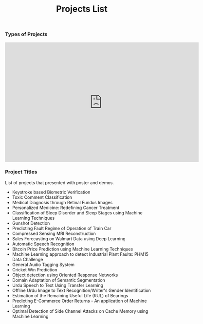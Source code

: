 ﻿---  
layout: page  
title: Projects List
permalink: /project_list/  
---  
### Types of Projects 
<iframe width="635.5296495956874" height="392.9506828528073" seamless frameborder="0" scrolling="no" src="https://docs.google.com/spreadsheets/d/e/2PACX-1vRuXuJJ5HBvhd43Cj8xG5ONbNxjo3UGJq9HhYNbhHogJ_M01Y88rkRVLDhRvT71tbiiMvEJBHsrOHeD/pubchart?oid=2141116550&amp;format=interactive"></iframe>

### Project Titles 
List of projects that presented with poster and demos.
- Keystroke based Biometric Verification
- Toxic Comment Classification
- Medical Diagnosis through Retinal Fundus Images
- Personalized Medicine: Redefining Cancer Treatment
- Classification of Sleep Disorder and Sleep Stages using Machine Learning Techniques
- Gunshot Detection
- Predicting Fault Regime of Operation of Train Car
- Compressed Sensing MRI Reconstruction
- Sales Forecasting on Walmart Data using Deep Learning
- Automatic Speech Recognition
- Bitcoin Price Prediction using Machine Learning Techniques
- Machine Learning approach to detect Industrial Plant Faults: PHM15 Data Challenge
- General Audio Tagging System	
- Cricket Win Prediction	
- Object detection using Oriented Response Networks
- Domain Adaptation of Semantic Segmentation
- Urdu Speech to Text Using Transfer Learning
- Offline Urdu Image to Text Recognition/Writer's Gender Identification
- Estimation of the Remaining Useful Life (RUL) of Bearings	
- Predicting E-Commerce Order Returns - An application of Machine Learning	
- Optimal Detection of Side Channel Attacks on Cache Memory using Machine Learning
